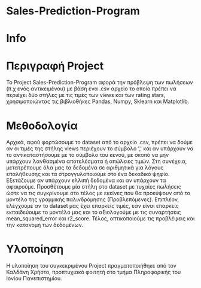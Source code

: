 # Sales-Prediction-Program
# Info

# Περιγραφή Project
Το Project Sales-Prediction-Program αφορά την πρόβλεψη των πωλήσεων (π.χ ενός αντικειμένου) με βάση ένα .csv αρχείο το οποίο πρέπει να περιέχει δύο στήλες με τις τιμές των views και των rating stars, χρησιμοποιώντας τις βιβλιοθήκες Pandas, Numpy, Sklearn και Matplotlib.

# Μεθοδολογία 
Αρχικά, αφού φορτώσουμε το dataset από το αρχείο .csv, πρέπει να δούμε αν οι τιμές της στήλης views περιέχουν το σύμβολο ',' και αν υπάρχουν να το αντικαταστήσουμε με το σύμβολο του κενού, με σκοπό να μην υπάρχουν λανθασμένα αποτελέσματα ή απώλειες τιμών. Στη συνέχεια, μετατρέπουμε όλα  μας τα δεδομένα σε αριθμητικά για λόγους επαλήθευσης και τα στρογγυλοποιούμε στο ένα δεκαδικό ψηφίο. Εξετάζουμε αν υπάρχουν ελλιπή δεδομένα και αν υπάρχουν τα αφαιρούμε. Προσθέτουμε μία στήλη στο dataset με τυχαίες πωλήσεις ώστε να τις συγκρίνουμε στο τέλος με εκείνες που θα προκύψουν από το μοντέλο της γραμμικής παλινδρόμησης (Προβλεπόμενες). Επιπλέον, ελέγχουμε αν το dataset μας έχει επαρκείς τιμές, εάν είναι επαρκείς εκπαιδεύουμε το μοντέλο μας και το αξιολογούμε με τις συναρτήσεις mean_squared_error και r2_score. Τέλος, οπτικοποιούμε τις προβλέψεις και την κατανομή των δεδομένων.

# Υλοποίηση
Η υλοποίηση του συγκεκριμένου Project πραγματοποιήθηκε από τον Καλδάνη Χρήστο, προπτυχιακό φοιτητή στο τμήμα Πληροφορικής του Ιονίου Πανεπιστημίου.
